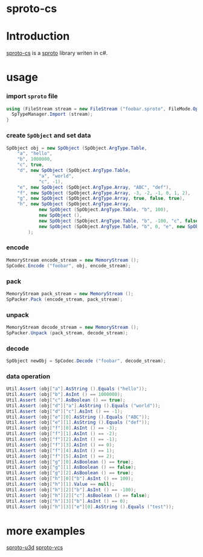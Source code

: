 sproto-cs
============

# Introduction
[sproto-cs](https://github.com/jintiao/sproto-cs) is a [sproto](https://github.com/cloudwu/sproto) library writen in c#.

# usage

### import `sproto` file

```c#
using (FileStream stream = new FileStream ("foobar.sproto", FileMode.Open)) {
  SpTypeManager.Import (stream);
}
```

### create `SpObject` and set data

```c#
SpObject obj = new SpObject (SpObject.ArgType.Table, 
    "a", "hello",
    "b", 1000000,
    "c", true,
    "d", new SpObject (SpObject.ArgType.Table,
            "a", "world",
            "c", -1),
    "e", new SpObject (SpObject.ArgType.Array, "ABC", "def"),
    "f", new SpObject (SpObject.ArgType.Array, -3, -2, -1, 0, 1, 2),
    "g", new SpObject (SpObject.ArgType.Array, true, false, true),
    "h", new SpObject (SpObject.ArgType.Array,
            new SpObject (SpObject.ArgType.Table, "b", 100),
            new SpObject (),
            new SpObject (SpObject.ArgType.Table, "b", -100, "c", false),
            new SpObject (SpObject.ArgType.Table, "b", 0, "e", new SpObject (SpObject.ArgType.Array, "test")))
		);
```

### encode

```c#
MemoryStream encode_stream = new MemoryStream ();
SpCodec.Encode ("foobar", obj, encode_stream);
```

### pack

```c#
MemoryStream pack_stream = new MemoryStream ();
SpPacker.Pack (encode_stream, pack_stream);
```

### unpack

```c#
MemoryStream decode_stream = new MemoryStream ();
SpPacker.Unpack (pack_stream, decode_stream);
```

### decode

```c#
SpObject newObj = SpCodec.Decode ("foobar", decode_stream);
```

### data operation

```c#
Util.Assert (obj["a"].AsString ().Equals ("hello"));
Util.Assert (obj["b"].AsInt () == 1000000);
Util.Assert (obj["c"].AsBoolean () == true);
Util.Assert (obj["d"]["a"].AsString ().Equals ("world"));
Util.Assert (obj["d"]["c"].AsInt () == -1);
Util.Assert (obj["e"][0].AsString ().Equals ("ABC"));
Util.Assert (obj["e"][1].AsString ().Equals ("def"));
Util.Assert (obj["f"][0].AsInt () == -3);
Util.Assert (obj["f"][1].AsInt () == -2);
Util.Assert (obj["f"][2].AsInt () == -1);
Util.Assert (obj["f"][3].AsInt () == 0);
Util.Assert (obj["f"][4].AsInt () == 1);
Util.Assert (obj["f"][5].AsInt () == 2);
Util.Assert (obj["g"][0].AsBoolean () == true);
Util.Assert (obj["g"][1].AsBoolean () == false);
Util.Assert (obj["g"][2].AsBoolean () == true);
Util.Assert (obj["h"][0]["b"].AsInt () == 100);
Util.Assert (obj["h"][1].Value == null);
Util.Assert (obj["h"][2]["b"].AsInt () == -100);
Util.Assert (obj["h"][2]["c"].AsBoolean () == false);
Util.Assert (obj["h"][3]["b"].AsInt () == 0);
Util.Assert (obj["h"][3]["e"][0].AsString ().Equals ("test"));
```

# more examples
[sproto-u3d](https://github.com/jintiao/sproto-u3d)
[sproto-vcs](https://github.com/jintiao/sproto-vcs)
